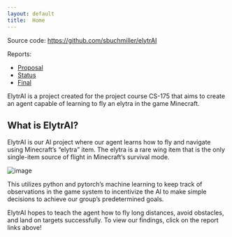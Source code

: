 ```yaml
---
layout: default
title:  Home
---
```


Source code: https://github.com/sbuchmiller/elytrAI

Reports:

- [Proposal](proposal.md)
- [Status](status.md)
- [Final](final.html)

ElytrAI is a project created for the project course CS-175 that aims to create an agent capable of learning to fly an elytra in the game Minecraft.

## What is ElytrAI?

ElytrAI is our AI project where our agent learns how to fly and navigate using Minecraft’s “elytra” item. The elytra is a rare wing item that is the only single-item source of flight in Minecraft’s survival mode. 
  
  ![image](https://user-images.githubusercontent.com/36436765/141851791-b1c8500f-f78c-43d1-b820-0a9e61999820.png)
 
This utilizes python and pytorch’s machine learning to keep track of observations in the game system to incentivize the AI to make simple decisions to achieve our group’s predetermined goals.

ElytrAI hopes to teach the agent how to fly long distances, avoid obstacles, and land on targets successfully.
To view our findings, click on the report links above!


